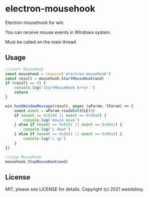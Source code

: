 # electron-mousehook

Electron mousehook for win.

You can receive mouse events in Windows system.

Must be called on the main thread.

## Usage

```js
//start MouseHook
const mousehook = require('electron-mousehook')
const result = mousehook.StartMouseHook(wnd)
if (result == 0) {
    console.log('startMouseHook Error.')
    return
}

win.hookWindowMessage(result, async (wParam, lParam) => {
    const event = wParam.readUInt32LE(0)
    if (event == 0x0200 || event == 0x00a0) {
        console.log('mouse move')
    } else if (event == 0x0201 || event == 0x00a1) {
        console.log('L down')
    } else if (event == 0x0202 || event == 0x00a2) {
        console.log('L up')
    }
})

//stop MouseHook
mousehook.StopMouseHook(wnd)

```

## License

MIT, please see LICENSE for details. Copyright (c) 2021 weedsboy.
